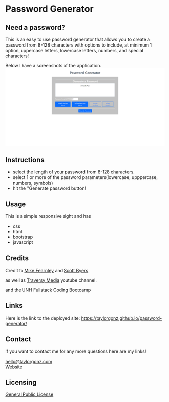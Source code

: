 # Password Generator

## Need a password? 

This is an easy to use password generator that allows you to create a password from 8-128 characters with options to include, at minimum 1 option, uppercase letters, lowercase letters, numbers, and special characters!

Below I have a screenshots of the application.
![alt text](Assets/screenshot.png)

## Instructions

- select the length of your password from 8-128 characters.
- select 1 or more of the password parameters(lowercase, upppercase, numbers, symbols)
- hit the "Generate password button!


## Usage
This is a simple responsive sight and has
 - css
 - html
 - bootstrap
 - javascript

## Credits
Credit to [Mike Fearnley](https://michaelfearnley.com/) and [Scott Byers](https://github.com/switch120)

as well as [Traversy Media](https://www.youtube.com/channel/UC29ju8bIPH5as8OGnQzwJyA) youtube channel.

and the UNH Fullstack Coding Bootcamp

## Links 
Here is the link to the deployed site: https://taylorgonz.github.io/password-generator/
## Contact

if you want to contact me for any more questions here are my links!

hello@taylorgonz.com
<br>
[Website](http://www.taylorgonz.com)

## Licensing
 [General Public License](https://opensource.org/licenses/GPL-2.0)
